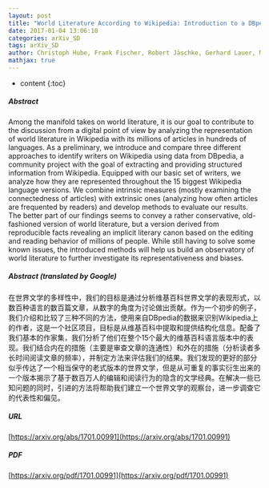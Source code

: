 ```yaml
---
layout: post
title: "World Literature According to Wikipedia: Introduction to a DBpedia-Based Framework"
date: 2017-01-04 13:06:18
categories: arXiv_SD
tags: arXiv_SD
author: Christoph Hube, Frank Fischer, Robert Jäschke, Gerhard Lauer, Mads Rosendahl Thomsen
mathjax: true
---
```


* content
{:toc}

##### Abstract
Among the manifold takes on world literature, it is our goal to contribute to the discussion from a digital point of view by analyzing the representation of world literature in Wikipedia with its millions of articles in hundreds of languages. As a preliminary, we introduce and compare three different approaches to identify writers on Wikipedia using data from DBpedia, a community project with the goal of extracting and providing structured information from Wikipedia. Equipped with our basic set of writers, we analyze how they are represented throughout the 15 biggest Wikipedia language versions. We combine intrinsic measures (mostly examining the connectedness of articles) with extrinsic ones (analyzing how often articles are frequented by readers) and develop methods to evaluate our results. The better part of our findings seems to convey a rather conservative, old-fashioned version of world literature, but a version derived from reproducible facts revealing an implicit literary canon based on the editing and reading behavior of millions of people. While still having to solve some known issues, the introduced methods will help us build an observatory of world literature to further investigate its representativeness and biases.

##### Abstract (translated by Google)
在世界文学的多样性中，我们的目标是通过分析维基百科世界文学的表现形式，以数百种语言的数百篇文章，从数字的角度为讨论做出贡献。作为一个初步的例子，我们介绍和比较了三种不同的方法，使用来自DBpedia的数据来识别Wikipedia上的作者，这是一个社区项目，目标是从维基百科中提取和提供结构化信息。配备了我们基本的作家集，我们分析了他们在整个15个最大的维基百科语言版本中的表现。我们结合内在的措施（主要是审查文章的连通性）和外在的措施（分析读者多长时间阅读文章的频率），并制定方法来评估我们的结果。我们发现的更好的部分似乎传达了一个相当保守的老式版本的世界文学，但是从可重复的事实衍生出来的一个版本揭示了基于数百万人的编辑和阅读行为的隐含的文学经典。在解决一些已知问题的同时，引进的方法将帮助我们建立一个世界文学的观察台，进一步调查它的代表性和偏见。

##### URL
[https://arxiv.org/abs/1701.00991](https://arxiv.org/abs/1701.00991)

##### PDF
[https://arxiv.org/pdf/1701.00991](https://arxiv.org/pdf/1701.00991)

